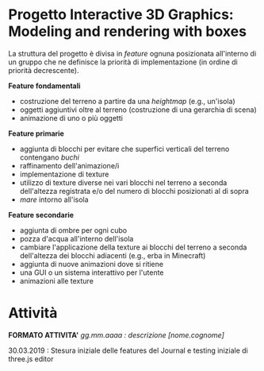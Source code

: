 # Progetto Interactive 3D Graphics: Modeling and rendering with boxes

La struttura del progetto è divisa in *feature* ognuna posizionata all'interno di un gruppo che ne definisce la priorità di implementazione (in ordine di priorità decrescente).

**Feature fondamentali**
- costruzione del terreno a partire da una *heightmap* (e.g., un'isola)
- oggetti aggiuntivi oltre al terreno (costruzione di una gerarchia di scena)
- animazione di uno o più oggetti

**Feature primarie**
- aggiunta di blocchi per evitare che superfici verticali del terreno contengano *buchi*
- raffinamento dell'animazione/i
- implementazione di texture
- utilizzo di texture diverse nei vari blocchi nel terreno a seconda dell'altezza registrata e/o del numero di blocchi posizionati al di sopra
- *mare* intorno all'isola

**Feature secondarie**
- aggiunta di ombre per ogni cubo
- pozza d'acqua all'interno dell'isola
- cambiare l'applicazione della texture ai blocchi del terreno a seconda dell'altezza dei blocchi adiacenti (e.g., erba in Minecraft)
- aggiunta di nuove animazioni dove si ritiene
- una GUI o un sistema interattivo per l'utente 
- animazioni alle texture

# Attività

**FORMATO ATTIVITA'**
*gg.mm.aaaa : descrizione [nome.cognome]* 

30.03.2019 : Stesura iniziale delle features del Journal e testing iniziale di three.js editor